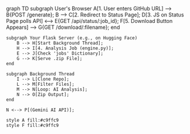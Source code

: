 graph TD
    subgraph User's Browser
        A[1. User enters GitHub URL] --> B{POST /generate};
        B --> C[2. Redirect to Status Page];
        D[3. JS on Status Page polls API] <--> E{GET /api/status/:job_id};
        F[5. Download Button Appears] --> G{GET /download/:filename};
    end

    subgraph Your Flask Server (e.g., on Hugging Face)
        B --> H[Start Background Thread];
        H --> I[4. Analysis Job (engine.py)];
        E --> J[Check 'jobs' Dictionary];
        G --> K[Serve .zip File];
    end

    subgraph Background Thread
        I --> L[Clone Repo];
        L --> M[Filter Files];
        M --> N[Loop: AI Analysis];
        N --> O[Zip Output];
    end

    N <--> P[(Gemini AI API)];

    style A fill:#c9ffc9
    style F fill:#c9ffc9
